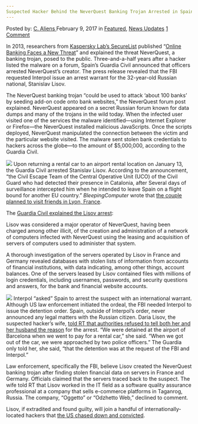 ```yaml
---
Suspected Hacker Behind the NeverQuest Banking Trojan Arrested in Spain
---
```

<article class="post-listing post-18047 post type-post status-publish format-standard has-post-thumbnail hentry category-deepdot-news category-news-updates tag-arrested tag-banking tag-hacker tag-neverquest tag-spain tag-suspected tag-trojan">
    <div class="post-inner">
    <p class="post-meta">
    <span>Posted by: <a href="https://www.deepdotweb.com/author/caliens/" title="">C. Aliens </a></span>
    <span>February 9, 2017</span>
    <span>in <a href="https://www.deepdotweb.com/category/deepdot-news/" rel="category tag">Featured</a>, <a href="https://www.deepdotweb.com/category/news-updates/" rel="category tag">News Updates</a></span>
    <span><a href="https://www.deepdotweb.com/2017/02/09/suspected-hacker-behind-neverquest-banking-trojan-arrested-spain/#comments">1 Comment</a></span>
    </p>
    <div class="clear"></div>
    <div class="entry">
    <p>In 2013, researchers from <a href="https://www.deepdotweb.com/2017/01/09/security-researchers-found-one-stop-shop-hacking-tools-command-control-server/">Kaspersky Lab’s SecureList</a> published “<a href="https://securelist.com/analysis/publications/57881/online-banking-faces-a-new-threat/">Online Banking Faces a New Threat</a>” and explained the threat NeverQuest, a banking trojan, posed to the public. Three-and-a-half years after a hacker listed the malware on a forum, Spain’s Guardia Civil announced that officers arrested NeverQuest’s creator. The press release revealed that the FBI requested Interpol issue an arrest warrant for the 32-year-old Russian national, Stanislav Lisov.</p>
    <p>The NeverQuest banking trojan “could be used to attack ‘about 100 banks’ by seeding add-on code onto bank websites,” the NeverQuest forum post explained. NeverQuest appeared on a secret Russian forum known for data dumps and many of the trojans in the wild today. When the infected user visited one of the services the malware identified—using Internet Explorer or Firefox—the NeverQuest installed malicious JavaScripts. Once the scripts deployed, NeverQuest manipulated the connection between the victim and the particular website visited. The malware sent stolen bank credentials to hackers across the globe—to the amount of $5,000,000, according to the Guardia Civil.</p>
    <p><img class="wp-image-18057 aligncenter" src="https://www.deepdotweb.com/wp-content/uploads/2017/02/word-image-15.jpeg" srcset="https://www.deepdotweb.com/wp-content/uploads/2017/02/word-image-15.jpeg 640w, https://www.deepdotweb.com/wp-content/uploads/2017/02/word-image-15-300x169.jpeg 300w" sizes="(max-width: 640px) 100vw, 640px" /> Upon returning a rental car to an airport rental location on January 13, the Guardia Civil arrested Stanislav Lisov. According to the announcement, “the Civil Escape Team of the Central Operative Unit (UCO) of the Civil Guard who had detected their presence in Catalonia, after Several days of surveillance intercepted him when he intended to leave Spain on a flight bound for another EU country.” <em>BleepingComputer</em> wrote that <a href="https://www.bleepingcomputer.com/news/security/spanish-police-arrest-suspect-behind-neverquest-banking-trojan/">the couple planned to visit friends in Lyon, France</a>.</p>
    <p>The <a href="http://www.guardiacivil.es/es/prensa/noticias/6075.html">Guardia Civil explained the Lisov arrest</a>:</p>
    <p>Lisov was considered a major operator of NeverQuest, having been charged among other illicit, of the creation and administration of a network of computers infected with NeverQuest using the leasing and acquisition of servers of computers used to administer that system.</p>
    <p>A thorough investigation of the servers operated by Lisov in France and Germany revealed databases with stolen lists of information from accounts of financial institutions, with data indicating, among other things, account balances. One of the servers leased by Lisov contained files with millions of login credentials, including usernames, passwords, and security questions and answers, for the bank and financial website accounts.</p>
    <p><img class="wp-image-18058 aligncenter" src="https://www.deepdotweb.com/wp-content/uploads/2017/02/word-image-16.jpeg" srcset="https://www.deepdotweb.com/wp-content/uploads/2017/02/word-image-16.jpeg 640w, https://www.deepdotweb.com/wp-content/uploads/2017/02/word-image-16-300x169.jpeg 300w" sizes="(max-width: 640px) 100vw, 640px" /> Interpol “asked” Spain to arrest the suspect with an international warrant. Although US law enforcement initiated the ordeal, the FBI needed Interpol to issue the detention order. Spain, outside of Interpol’s order, never announced any legal matters with the Russian citizen. Daria Lisov, the suspected hacker’s wife, <a href="https://russian.rt.com/world/article/351430-programmist-ssha-ispania-zaderjanie">told RT that authorities refused to tell both her and her husband the reason</a> for the arrest. &#8220;We were detained at the airport of Barcelona ​​when we went to pay for a rental car,” she said. “When we got out of the car, we were approached by two police officers.” The Guardia only told her, she said, “that the detention was at the request of the FBI and Interpol.&#8221;</p>
    <p>Law enforcement, specifically the FBI, believe Lisov created the NeverQuest banking trojan after finding stolen financial data on servers in France and Germany. Officials claimed that the servers traced back to the suspect. The wife told RT that Lisov worked in the IT field as a software quality assurance professional at a company that sells e-commerce platforms in Taganrog, Russia. The company, “Oggetto” or “Odzhetto Web,” declined to comment.</p>
    <p>Lisov, if extradited and found guilty, will join a handful of internationally-located hackers that <a href="https://www.deepdotweb.com/2016/10/03/romanian-hacker-gets-prison-time-major-us-hacking-scheme/">the US chased down and convicted</a>.</p>
    </div>
    <span style="display:none"><a href="https://www.deepdotweb.com/tag/arrested/" rel="tag">arrested</a> <a href="https://www.deepdotweb.com/tag/banking/" rel="tag">banking</a> <a href="https://www.deepdotweb.com/tag/hacker/" rel="tag">hacker</a> <a href="https://www.deepdotweb.com/tag/neverquest/" rel="tag">neverquest</a> <a href="https://www.deepdotweb.com/tag/spain/" rel="tag">spain</a> <a href="https://www.deepdotweb.com/tag/suspected/" rel="tag">suspected</a> <a href="https://www.deepdotweb.com/tag/trojan/" rel="tag">trojan</a></span> <span style="display:none" class="updated">2017-02-09</span>
    <div style="display:none" class="vcard author" itemprop="author" itemscope itemtype="http://schema.org/Person"><strong class="fn" itemprop="name"><a href="https://www.deepdotweb.com/author/caliens/" title="Posts by C. Aliens" rel="author">C. Aliens</a></strong></div>
    </div>
</article>

